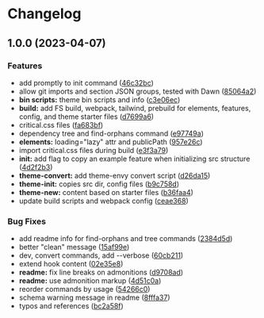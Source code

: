 # Changelog

## 1.0.0 (2023-04-07)


### Features

* add promptly to init command ([46c32bc](https://github.com/softlimit/theme-envy/commit/46c32bcf9d8de02dd66838b56fd67223fc87f516))
* allow git imports and section JSON groups, tested with Dawn ([85064a2](https://github.com/softlimit/theme-envy/commit/85064a25c1ed1b458f082a51e00fbfc76014978b))
* **bin scripts:** theme bin scripts and info ([c3e06ec](https://github.com/softlimit/theme-envy/commit/c3e06ecec2a2ea01eb5317cfd470a6946c0e5ebf))
* **build:** add FS build, webpack, tailwind, prebuild for elements, features, config, and theme starter files ([d7699a6](https://github.com/softlimit/theme-envy/commit/d7699a637b1a9c44b51cf9c122ec20a21e31575f))
* critical.css files ([fa683bf](https://github.com/softlimit/theme-envy/commit/fa683bfb5ff9ff294c6705c6335df2836bb2c92d))
* dependency tree and find-orphans command ([e97749a](https://github.com/softlimit/theme-envy/commit/e97749ac8e3c2e9936122cc8086f44d03826f645))
* **elements:** loading="lazy" attr and publicPath ([957e26c](https://github.com/softlimit/theme-envy/commit/957e26ce4d28e90ddd12358cd739057f6bb23803))
* import critical.css files during build ([e3f3a79](https://github.com/softlimit/theme-envy/commit/e3f3a79e84a7e79786afcf74f70f6ec8752d2e86))
* **init:** add flag to copy an example feature when initializing src structure ([4d2f2b3](https://github.com/softlimit/theme-envy/commit/4d2f2b3fa04a5bdcb245b45268640f831eb4e60e))
* **theme-convert:** add theme-envy convert script ([d26da15](https://github.com/softlimit/theme-envy/commit/d26da154cfa6c007ad110cd87326d54695d27e66))
* **theme-init:** copies src dir, config files ([b9c758d](https://github.com/softlimit/theme-envy/commit/b9c758dc7d9d6363054eb49cc62529540098d79d))
* **theme-new:** content based on starter files ([b36faa4](https://github.com/softlimit/theme-envy/commit/b36faa4a16eeb8a9cb4c771d7aca98e387735876))
* update build scripts and webpack config ([ceae368](https://github.com/softlimit/theme-envy/commit/ceae3686ecbcd1a184d987f4ce42fb72922604b6))


### Bug Fixes

* add readme info for find-orphans and tree commands ([2384d5d](https://github.com/softlimit/theme-envy/commit/2384d5d3233a4719debfca220d5f1b571be0404f))
* better "clean" message ([15af99e](https://github.com/softlimit/theme-envy/commit/15af99e8fa103c8c92d28fd12c4085a37a063d5b))
* dev, convert commands, add --verbose ([60cb211](https://github.com/softlimit/theme-envy/commit/60cb211c2b6fbd4b31ef28b4ff1f183882d329ac))
* extend hook content ([02e35e8](https://github.com/softlimit/theme-envy/commit/02e35e896449e1f2a2c4117c72332df3b4902f69))
* **readme:** fix line breaks on admonitions ([d9708ad](https://github.com/softlimit/theme-envy/commit/d9708add24d6fc97183aa161495d55fb2898dd8a))
* **readme:** use admonition markup ([4d51c0a](https://github.com/softlimit/theme-envy/commit/4d51c0a9fdfc76ac9c8698792d4496446b32fc7d))
* reorder commands by usage ([54266c0](https://github.com/softlimit/theme-envy/commit/54266c06ea660a99ade75037e5259a8548dd972f))
* schema warning message in readme ([8fffa37](https://github.com/softlimit/theme-envy/commit/8fffa37c96b7ef65b54f10236eebfc7a97eee94d))
* typos and references ([bc2a58f](https://github.com/softlimit/theme-envy/commit/bc2a58f66d707572f3445fa4a3c4c3216d13b52f))
